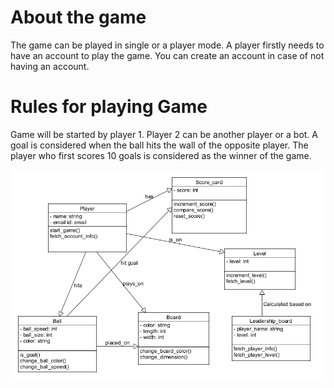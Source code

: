 # About the game

The game can be played in single or a player mode.
A player firstly needs to have an account to play the game.
You can create an account in case of not having an account.

# Rules for playing Game

Game will be started by player 1. Player 2 can be another player or a bot. A goal is considered when the ball hits the wall of the opposite player. The player who first scores 10 goals is considered as the winner of the game.

![Sample Deployment](./pong_game.png)
